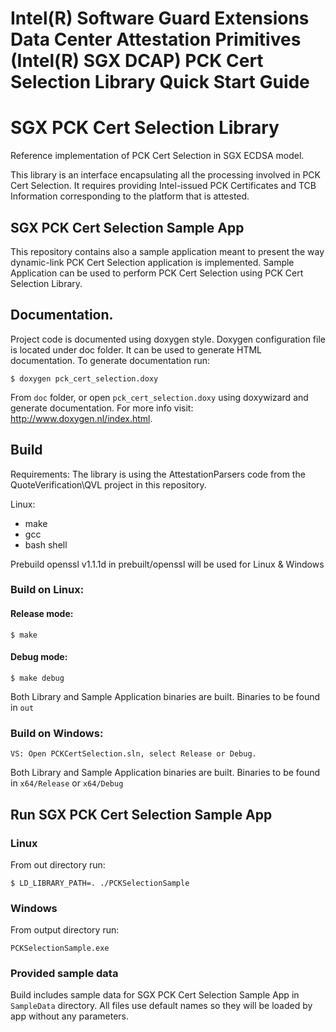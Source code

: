Intel(R) Software Guard Extensions Data Center Attestation Primitives (Intel(R) SGX DCAP) PCK Cert Selection Library Quick Start Guide
================================================

# SGX PCK Cert Selection Library

Reference implementation of PCK Cert Selection in SGX ECDSA model.

This library is an interface encapsulating all the processing involved in PCK Cert Selection.
It requires providing Intel-issued PCK Certificates and TCB Information corresponding to the platform that is attested.

## SGX PCK Cert Selection Sample App
This repository contains also a sample application meant to present the way dynamic-link PCK Cert Selection application is implemented.
Sample Application can be used to perform PCK Cert Selection using PCK Cert Selection Library.

## Documentation.
Project code is documented using doxygen style.
Doxygen configuration file is located under doc folder. It can be used to generate HTML documentation.
To generate documentation run: 
````
$ doxygen pck_cert_selection.doxy
```` 
From `doc` folder, or open `pck_cert_selection.doxy` using doxywizard and generate documentation.
For more info visit: http://www.doxygen.nl/index.html.

## Build
Requirements:
The library is using the AttestationParsers code from the QuoteVerification\QVL project in this repository.

Linux:
* make
* gcc 
* bash shell

Prebuild openssl v1.1.1d in prebuilt/openssl will be used for Linux & Windows




### Build on Linux:
#### Release mode:
````
$ make
````
#### Debug mode:
````
$ make debug
````

Both Library and Sample Application binaries are built.
Binaries to be found in `out`

### Build on Windows:
````
VS: Open PCKCertSelection.sln, select Release or Debug.
````

Both Library and Sample Application binaries are built.
Binaries to be found in `x64/Release` or `x64/Debug`

## Run SGX PCK Cert Selection Sample App

### Linux
From out directory run:
````
$ LD_LIBRARY_PATH=. ./PCKSelectionSample
````
### Windows
From output directory run:
````
PCKSelectionSample.exe
````

### Provided sample data
Build includes sample data for SGX PCK Cert Selection Sample App in `SampleData` directory. All files use default names so they will be loaded by app without any parameters.
